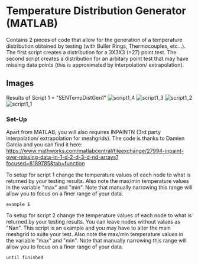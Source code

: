 # Temperature Distribution Generator (MATLAB)

Contains 2 pieces of code that allow for the generation of a temperature distribution obtained by testing (with Buller Rings, Thermocouples, etc...). The first script creates a distribution for a 3X3X3 (=27) point test.
The second script creates a distribution for an arbitary point test that may have missing data points (this is approximated by interpolation/ extrapolation).

## Images

Results of Script 1 = "SENTempDistGen1"
![script1_4](https://user-images.githubusercontent.com/37192765/55550397-b2a5a380-570a-11e9-9294-0bfea5fe15a2.jpg)
![script1_3](https://user-images.githubusercontent.com/37192765/55549486-90128b00-5708-11e9-8344-e3bf2127c617.jpg)
![script1_2](https://user-images.githubusercontent.com/37192765/55549493-93a61200-5708-11e9-9d12-a24897678ced.jpg)
![script1_1](https://user-images.githubusercontent.com/37192765/55549496-96086c00-5708-11e9-8013-31032049d3c1.jpg)

### Set-Up

Apart from MATLAB, you will also requires INPAINTN (3rd party interpolation/ extrapolation for meshgrids). The code is thanks to Damien Garcia and you can find it here:
https://www.mathworks.com/matlabcentral/fileexchange/27994-inpaint-over-missing-data-in-1-d-2-d-3-d-nd-arrays?focused=8189785&tab=function

To setup for script 1 change the temperature values of each node to what is returned by your testing results. Also note the max/min temperature values in the variable "max" and "min". Note that manually narrowing this range will allow you to focus on a finer range of your data.

```
example 1
```

To setup for script 2 change the temperature values of each node to what is returned by your testing results. You can leave nodes without values as "Nan". This script is an example and you may have to alter the main meshgrid to suite your test. Also note the max/min temperature values in the variable "max" and "min". Note that manually narrowing this range will allow you to focus on a finer range of your data.

```
until finished
```

